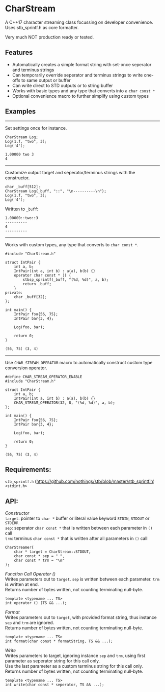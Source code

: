 # CharStream

A C++17 character streaming class focussing on developer convenience. Uses stb_sprintf.h as core formatter.

Very much NOT production ready or tested.

## Features
- Automatically creates a simple format string with set-once seperator and terminus strings
- Can temporarily override seperator and terminus strings to write one-offs to same output or buffer
- Can write direct to STD outputs or to string buffer
- Works with basic types and any type that converts into a `char const *`
- Optional convenience macro to further simplify using custom types

## Examples
---
Set settings once for instance.
```
CharStream Log;
Log(1.f, "two", 3);
Log('4');
```
```
1.00000 two 3
4
```
---
Customize output target and seperator/terminus strings with the constructor.
```
char _buff[512];
CharStream Log{_buff, "::", "\n----------\n"};
Log(1.f, "two", 3);
Log('4');
```
Written to `_buff`:
```
1.00000::two::3
----------
4
----------
```
---
Works with custom types, any type that converts to `char const *`.
```
#include "CharStream.h"

struct IntPair {
    int a, b;
    IntPair(int a, int b) : a(a), b(b) {}
    operator char const * () {
        stbsp_sprintf(_buff, "(%d, %d)", a, b);
        return _buff;
    }
private:
    char _buff[32];
};

int main() {
    IntPair foo{56, 75};
    IntPair bar{3, 4};

    Log(foo, bar);

    return 0;
}
```
```
(56, 75) (3, 4)
```
---
Use `CHAR_STREAM_OPERATOR` macro to automatically construct custom type conversion operator.
```
#define CHAR_STREAM_OPERATOR_ENABLE
#include "CharStream.h"

struct IntPair {
    int a, b;
    IntPair(int a, int b) : a(a), b(b) {}
    CHAR_STREAM_OPERATOR(32, 8, "(%d, %d)", a, b);
};

int main() {
    IntPair foo{56, 75};
    IntPair bar{3, 4};

    Log(foo, bar);

    return 0;
}
```
```
(56, 75) (3, 4)
```

## Requirements:
`stb_sprintf.h` (https://github.com/nothings/stb/blob/master/stb_sprintf.h)  
`<stdint.h>`  

## API:

*Constructor*  
`target`: pointer to `char *` buffer or literal value keyword `STDIN`, `STDOUT` or `STDERR`  
`sep`: seperator `char const *` that is written between each parameter in `()` call  
`trm`: terminus `char const *` that is written after all parameters in `()` call  
```
CharStreamer(
    char * target = CharStream::STDOUT,
    char const * sep = " ",
    char const * trm = "\n"
);
```

*Function Call Operator ()*  
Writes parameters out to `target`. `sep` is written between each parameter. `trm` is written at end.  
Returns number of bytes written, not counting terminating null-byte.
```
template <typename ... TS>
int operator () (TS && ...);
```

*Format*  
Writes parameters out to `target`, with provided format string, thus instance `sep` and `trm` are ignored.  
Returns number of bytes written, not counting terminating null-byte.  
```
template <typename ... TS>
int format(char const * formatString, TS && ...);
```

*Write*  
Writes parameters to target, ignoring instance `sep` and `trm`, using first parameter as seperator string for this call only.  
Use the last parameter as a custom terminus string for this call only.  
Returns number of bytes written, not counting terminating null-byte.  
```
template <typename ... TS>
int write(char const * seperator, TS && ...);
